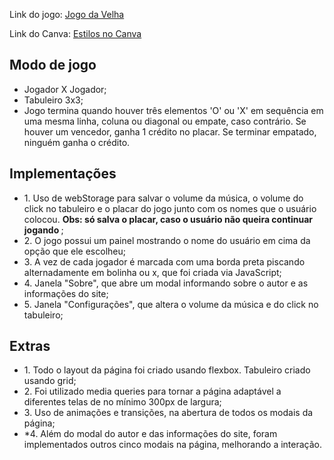 <p> Link do jogo: <a href="https://rafaqueiroz10.github.io/jogo-da-velha/">Jogo da Velha</a></p>
<p> Link do Canva: <a href="https://rqueiroz.my.canva.site/jogo-da-velha">Estilos no Canva</a></p>
<h2>Modo de jogo</h2>
<ul>
  <li>Jogador X Jogador;</li>
  <li>Tabuleiro 3x3;</li>
  <li>Jogo termina quando houver três elementos 'O' ou 'X' em sequência em uma mesma linha, coluna ou diagonal ou empate, caso contrário. Se houver um vencedor, ganha 1 crédito no placar. Se terminar empatado, ninguém ganha o crédito.</li>
</ul>

<h2>Implementações</h2>
<ul>
  <li>1. Uso de webStorage para salvar o volume da música, o volume do click no tabuleiro e o placar do jogo junto com os nomes que o usuário colocou. <strong>Obs: só salva o placar, caso o usuário não queira continuar jogando </strong>;</li>
  <li>2. O jogo possui um painel mostrando o nome do usuário em cima da opção que ele escolheu;</li>
  <li>3. A vez de cada jogador é marcada com uma borda preta piscando alternadamente em bolinha ou x, que foi criada via JavaScript;</li>
  <li>4. Janela "Sobre", que abre um modal informando sobre o autor e as informações do site;</li>
  <li>5. Janela "Configurações", que altera o volume da música e do click no tabuleiro;</li>
</ul>

<h2>Extras</h2>
<ul>
  <li>1. Todo o layout da página foi criado usando flexbox. Tabuleiro criado usando grid;</li>
  <li>2. Foi utilizado media queries para tornar a página adaptável a diferentes telas de no mínimo 300px de largura;</li>
  <li>3. Uso de animações e transições, na abertura de todos os modais da página;</li>
  <li>*4. Além do modal do autor e das informações do site, foram implementados outros cinco modais na página, melhorando a interação.</li>
</ul>
